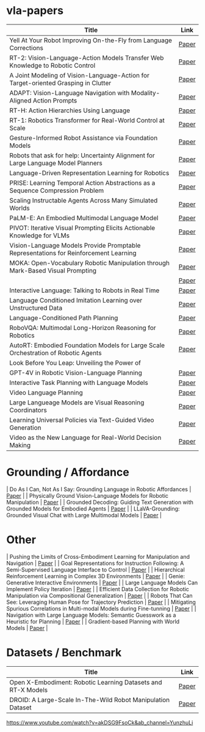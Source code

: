 # vla-papers

| Title | Link | 
|-------|------|
| Yell At Your Robot Improving On-the-Fly from Language Corrections | [Paper](https://arxiv.org/pdf/2403.12910.pdf) |
| RT-2: Vision-Language-Action Models Transfer Web Knowledge to Robotic Control | [Paper](https://proceedings.mlr.press/v229/zitkovich23a/zitkovich23a.pdf) |
| A Joint Modeling of Vision-Language-Action for Target-oriented Grasping in Clutter | [Paper](https://ieeexplore.ieee.org/stamp/stamp.jsp?tp=&arnumber=10161041) |
| ADAPT: Vision-Language Navigation with Modality-Aligned Action Prompts | [Paper](https://openaccess.thecvf.com/content/CVPR2022/papers/Lin_ADAPT_Vision-Language_Navigation_With_Modality-Aligned_Action_Prompts_CVPR_2022_paper.pdf) |
| RT-H: Action Hierarchies Using Language | [Paper](https://arxiv.org/pdf/2403.01823.pdf) |
| RT-1: Robotics Transformer for Real-World Control at Scale | [Paper](https://arxiv.org/pdf/2212.06817.pdf) |
| Gesture-Informed Robot Assistance via Foundation Models | [Paper](https://openreview.net/pdf?id=Ffn8Z4Q-zU) |
| Robots that ask for help: Uncertainty Alignment for Large Language Model Planners | [Paper](https://arxiv.org/pdf/2307.01928.pdf) |
| Language-Driven Representation Learning for Robotics | [Paper](https://arxiv.org/pdf/2302.12766.pdf?trk=public_post_comment-text) |
| PRISE: Learning Temporal Action Abstractions as a Sequence Compression Problem | [Paper](https://arxiv.org/pdf/2402.10450v1.pdf) |
| Scaling Instructable Agents Across Many Simulated Worlds | [Paper](https://storage.googleapis.com/deepmind-media/DeepMind.com/Blog/sima-generalist-ai-agent-for-3d-virtual-environments/Scaling%20Instructable%20Agents%20Across%20Many%20Simulated%20Worlds.pdf) |
| PaLM-E: An Embodied Multimodal Language Model | [Paper](https://arxiv.org/pdf/2303.03378.pdf?trk=public_post_comment-text) |
| PIVOT: Iterative Visual Prompting Elicits Actionable Knowledge for VLMs | [Paper](https://arxiv.org/pdf/2402.07872.pdf) |
| Vision-Language Models Provide Promptable Representations for Reinforcement Learning | [Paper](https://arxiv.org/pdf/2402.02651.pdf) |
| MOKA: Open-Vocabulary Robotic Manipulation through Mark-Based Visual Prompting | [Paper](https://arxiv.org/pdf/2403.03174v1.pdf) |
|  | [Paper]() |
| Interactive Language: Talking to Robots in Real Time | [Paper](https://arxiv.org/pdf/2210.06407.pdf) |
| Language Conditioned Imitation Learning over Unstructured Data | [Paper](https://arxiv.org/pdf/2005.07648.pdf) |
| Language-Conditioned Path Planning | [Paper](https://proceedings.mlr.press/v229/xie23b/xie23b.pdf) |
| RoboVQA: Multimodal Long-Horizon Reasoning for Robotics | [Paper](https://arxiv.org/pdf/2311.00899.pdf) |
| AutoRT: Embodied Foundation Models for Large Scale Orchestration of Robotic Agents | [Paper](https://arxiv.org/pdf/2401.12963.pdf) |
| Look Before You Leap: Unveiling the Power of
GPT-4V in Robotic Vision-Language Planning | [Paper](https://robot-vila.github.io/ViLa.pdf) |
| Interactive Task Planning with Language Models | [Paper](https://arxiv.org/pdf/2310.10645.pdf) |
| Video Language Planning | [Paper](https://arxiv.org/pdf/2310.10625.pdf) |
| Large Langueage Models are Visual Reasoning Coordinators | [Paper](https://proceedings.neurips.cc/paper_files/paper/2023/file/ddfe6bae7b869e819f842753009b94ad-Paper-Conference.pdf) |
| Learning Universal Policies via Text-Guided Video Generation | [Paper](https://proceedings.neurips.cc/paper_files/paper/2023/file/1d5b9233ad716a43be5c0d3023cb82d0-Paper-Conference.pdf) |
| Video as the New Language for Real-World Decision Making | [Paper](https://arxiv.org/pdf/2402.17139.pdf) |

# Grounding / Affordance
| Do As I Can, Not As I Say: Grounding Language in Robotic Affordances | [Paper](https://proceedings.mlr.press/v205/ichter23a/ichter23a.pdf) |
| Physically Ground Vision-Language Models for Robotic Manipulation | [Paper](https://arxiv.org/pdf/2309.02561v4.pdf) |
| Grounded Decoding: Guiding Text Generation with Grounded Models for Embodied Agents | [Paper](https://proceedings.neurips.cc/paper_files/paper/2023/file/bb3cfcb0284642a973dd631ec9184f2f-Paper-Conference.pdf) |
| LLaVA-Grounding: Grounded Visual Chat with Large Multimodal Models | [Paper](https://arxiv.org/pdf/2312.02949v1.pdf) |




# Other
| Pushing the Limits of Cross-Embodiment Learning for Manipulation and Navigation | [Paper](https://arxiv.org/pdf/2402.19432v1.pdf) |
| Goal Representations for Instruction Following: A Semi-Supervised Language Interface to Control | [Paper](https://proceedings.mlr.press/v229/myers23a/myers23a.pdf) |
| Hierarchical Reinforcement Learning in
Complex 3D Environments | [Paper](https://arxiv.org/pdf/2302.14451.pdf) |
| Genie: Generative Interactive Environments | [Paper](https://arxiv.org/pdf/2402.15391v1.pdf) |
| Large Language Models Can Implement Policy Iteration | [Paper](https://proceedings.neurips.cc/paper_files/paper/2023/file/60dc7fa827f5f761ad481e2ad40b5573-Paper-Conference.pdf) | 
| Efficient Data Collection for Robotic Manipulation via Compositional Generalization | [Paper](https://arxiv.org/pdf/2403.05110.pdf) |
| Robots That Can See: Leveraging Human Pose for Trajectory Prediction | [Paper](https://arxiv.org/pdf/2309.17209.pdf) |
| Mitigating Spurious Correlations in Multi-modal Models during Fine-tunning | [Paper](https://proceedings.mlr.press/v202/yang23j/yang23j.pdf) |
| Navigation with Large Language Models: Semantic Guesswork as a Heuristic for Planning | [Paper](https://proceedings.mlr.press/v229/shah23c/shah23c.pdf) |
| Gradient-based Planning with World Models | [Paper](https://arxiv.org/pdf/2312.17227.pdf) |






# Datasets / Benchmark
| Title | Link |
|-------|------|
| Open X-Embodiment: Robotic Learning Datasets and RT-X Models | [Paper](https://openreview.net/pdf?id=zraBtFgxT0) |
| DROID: A Large-Scale In-The-Wild Robot Manipulation Dataset | [Paper](https://arxiv.org/pdf/2403.12945.pdf) | [Paper](https://arxiv.org/pdf/2403.12945.pdf) |



https://www.youtube.com/watch?v=akDSG9FsoCk&ab_channel=YunzhuLi
